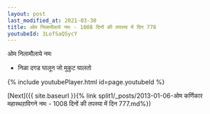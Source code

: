 ```yaml
---
layout: post
last_modified_at: 2021-03-30
title: ओम निलामौलाये नमः - 1008 दिनों की तपस्या में दिन 778
youtubeId: 3LofSaQ5ycY
---
```

 
 
 ओम निलामौलाये नमः  
 
 -  निळा दगड घालून जो मुकुट घालतो 
 
  
 
  
 
 
 
 
 
 


{% include youtubePlayer.html id=page.youtubeId %}
 
[Next]({{ site.baseurl }}{% link  split1/_posts/2013-01-06-ओम कर्णिकार महास्थऱाविगने नमः - 1008 दिनों की तपस्या में दिन 777.md%})
 
